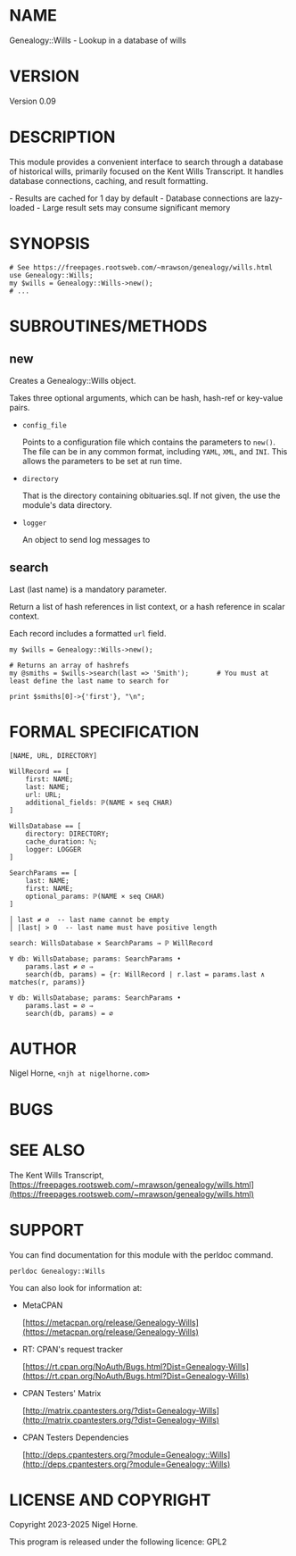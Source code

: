 # NAME

Genealogy::Wills - Lookup in a database of wills

# VERSION

Version 0.09

# DESCRIPTION

This module provides a convenient interface to search through a database of historical wills,
primarily focused on the Kent Wills Transcript.
It handles database connections, caching, and result formatting.

\- Results are cached for 1 day by default
\- Database connections are lazy-loaded
\- Large result sets may consume significant memory

# SYNOPSIS

    # See https://freepages.rootsweb.com/~mrawson/genealogy/wills.html
    use Genealogy::Wills;
    my $wills = Genealogy::Wills->new();
    # ...

# SUBROUTINES/METHODS

## new

Creates a Genealogy::Wills object.

Takes three optional arguments,
which can be hash, hash-ref or key-value pairs.

- `config_file`

    Points to a configuration file which contains the parameters to `new()`.
    The file can be in any common format,
    including `YAML`, `XML`, and `INI`.
    This allows the parameters to be set at run time.

- `directory`

    That is the directory containing obituaries.sql.
    If not given, the use the module's data directory.

- `logger`

    An object to send log messages to

## search

Last (last name) is a mandatory parameter.

Return a list of hash references in list context,
or a hash reference in scalar context.

Each record includes a formatted `url` field.

    my $wills = Genealogy::Wills->new();

    # Returns an array of hashrefs
    my @smiths = $wills->search(last => 'Smith');       # You must at least define the last name to search for

    print $smiths[0]->{'first'}, "\n";

# FORMAL SPECIFICATION

    [NAME, URL, DIRECTORY]

    WillRecord == [
        first: NAME;
        last: NAME;
        url: URL;
        additional_fields: ℙ(NAME × seq CHAR)
    ]

    WillsDatabase == [
        directory: DIRECTORY;
        cache_duration: ℕ;
        logger: LOGGER
    ]

    SearchParams == [
        last: NAME;
        first: NAME;
        optional_params: ℙ(NAME × seq CHAR)
    ]

    │ last ≠ ∅  -- last name cannot be empty
    │ |last| > 0  -- last name must have positive length

    search: WillsDatabase × SearchParams → ℙ WillRecord

    ∀ db: WillsDatabase; params: SearchParams •
        params.last ≠ ∅ ⇒
        search(db, params) = {r: WillRecord | r.last = params.last ∧ matches(r, params)}

    ∀ db: WillsDatabase; params: SearchParams •
        params.last = ∅ ⇒
        search(db, params) = ∅

# AUTHOR

Nigel Horne, `<njh at nigelhorne.com>`

# BUGS

# SEE ALSO

The Kent Wills Transcript, [https://freepages.rootsweb.com/~mrawson/genealogy/wills.html](https://freepages.rootsweb.com/~mrawson/genealogy/wills.html)

# SUPPORT

You can find documentation for this module with the perldoc command.

    perldoc Genealogy::Wills

You can also look for information at:

- MetaCPAN

    [https://metacpan.org/release/Genealogy-Wills](https://metacpan.org/release/Genealogy-Wills)

- RT: CPAN's request tracker

    [https://rt.cpan.org/NoAuth/Bugs.html?Dist=Genealogy-Wills](https://rt.cpan.org/NoAuth/Bugs.html?Dist=Genealogy-Wills)

- CPAN Testers' Matrix

    [http://matrix.cpantesters.org/?dist=Genealogy-Wills](http://matrix.cpantesters.org/?dist=Genealogy-Wills)

- CPAN Testers Dependencies

    [http://deps.cpantesters.org/?module=Genealogy::Wills](http://deps.cpantesters.org/?module=Genealogy::Wills)

# LICENSE AND COPYRIGHT

Copyright 2023-2025 Nigel Horne.

This program is released under the following licence: GPL2
